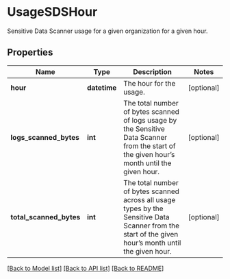 # UsageSDSHour

Sensitive Data Scanner usage for a given organization for a given hour.

## Properties
Name | Type | Description | Notes
------------ | ------------- | ------------- | -------------
**hour** | **datetime** | The hour for the usage. | [optional] 
**logs_scanned_bytes** | **int** | The total number of bytes scanned of logs usage by the Sensitive Data Scanner from the start of the given hour’s month until the given hour. | [optional] 
**total_scanned_bytes** | **int** | The total number of bytes scanned across all usage types by the Sensitive Data Scanner from the start of the given hour’s month until the given hour. | [optional] 

[[Back to Model list]](README.md#documentation-for-models) [[Back to API list]](README.md#documentation-for-api-endpoints) [[Back to README]](README.md)


